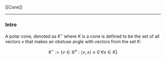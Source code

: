 [[Cone]]


---
### **Intro**

A polar cone, denoted as $K^\circ$ where $K$ is a cone is defined to be the set of all vectors $v$ that makes an obstuse angle with vectors from the set $K$: 

$$
K^\circ := 
\left\lbrace
    v\in \mathbb{R}^n: 
    \langle v, x\rangle \le 0 \; \forall x \in K
\right\rbrace
$$



